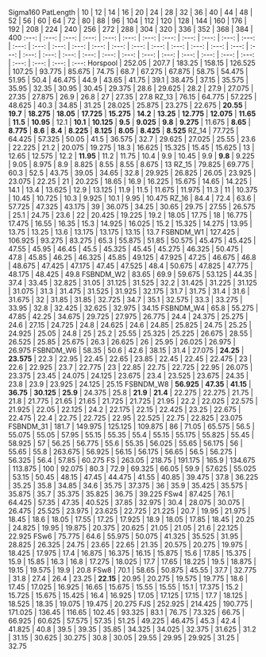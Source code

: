 Sigma160
PatLength | 10 | 12 | 14 | 16 | 20 | 24 | 28 | 32 | 36 | 40 | 44 | 48 | 52 | 56 | 60 | 64 | 72 | 80 | 88 | 96 | 104 | 112 | 120 | 128 | 144 | 160 | 176 | 192 | 208 | 224 | 240 | 256 | 272 | 288 | 304 | 320 | 336 | 352 | 368 | 384 | 400
 :---: | :---: | :---: | :---: | :---: | :---: | :---: | :---: | :---: | :---: | :---: | :---: | :---: | :---: | :---: | :---: | :---: | :---: | :---: | :---: | :---: | :---: | :---: | :---: | :---: | :---: | :---: | :---: | :---: | :---: | :---: | :---: | :---: | :---: | :---: | :---: | :---: | :---: | :---: | :---: | :---: 
Horspool | 252.05 | 207.7 | 183.25 | 158.15 | 126.525 | 107.25 | 93.775 | 85.675 | 74.75 | 68.7 | 67.275 | 67.875 | 58.75 | 54.475 | 51.95 | 50.4 | 46.475 | 44.9 | 43.65 | 41.75 | 39.1 | 38.475 | 37.15 | 35.575 | 35.95 | 32.35 | 30.95 | 30.45 | 29.375 | 28.6 | 29.625 | 28.2 | 27.9 | 27.075 | 27.35 | 27.875 | 26.9 | 26.8 | 27 | 27.35 | 27.8
RZ_13 | 76.15 | 64.775 | 57.225 | 48.625 | 40.3 | 34.85 | 31.25 | 28.025 | 25.875 | 23.275 | 22.675 |  **20.55**  |  **19.7**  |  **18.275**  |  **18.05**  |  **17.725**  |  **15.275**  |  **14.2**  |  **13.25**  |  **12.775**  |  **12.075**  |  **11.65**  |  **11.5**  |  **10.95**  | 12.1 |  **10.1**  |  **10.125**  |  **9.5**  |  **9.025**  |  **9.8**  |  **9.275**  | 11.675 |  **8.65**  |  **8.775**  |  **8.6**  |  **8.4**  |  **8.225**  |  **8.125**  |  **8.05**  |  **8.425**  |  **8.525** 
RZ_14 | 77.725 | 64.425 | 57.325 | 50.05 | 41.5 | 36.575 | 32.7 | 29.625 | 27.025 | 25.55 | 23.6 | 22.225 | 21.2 | 20.075 | 19.275 | 18.3 | 16.625 | 15.325 | 15.45 | 15.625 | 13 | 12.65 | 12.575 | 12.2 |  **11.95**  | 11.2 | 11.75 | 10.4 | 9.9 | 10.45 | 9.9 |  **9.8**  | 9.225 | 9.05 | 8.975 | 8.9 | 8.825 | 8.55 | 8.55 | 8.675 | 13
RZ_15 | 79.825 | 69.775 | 60.3 | 52.5 | 43.75 | 39.05 | 34.65 | 32.8 | 29.925 | 26.825 | 26.05 | 23.925 | 23.075 | 22.25 | 21 | 20.225 | 18.65 | 16.9 | 16.225 | 15.675 | 14.65 | 14.225 | 14.1 | 13.4 | 13.625 | 12.9 | 13.125 | 11.9 | 11.5 | 11.675 | 11.975 | 11.3 | 11 | 10.375 | 10.45 | 10.725 | 10.3 | 9.925 | 10.1 | 9.95 | 10.475
RZ_16 | 84.4 | 72.4 | 63.6 | 57.725 | 47.325 | 43.175 | 39 | 36.075 | 34.25 | 30.65 | 29.75 | 27.55 | 26.575 | 25.1 | 24.75 | 23.6 | 22 | 20.425 | 19.225 | 19.2 | 18.05 | 17.75 | 18 | 16.775 | 17.475 | 16.55 | 16.35 | 15.3 | 14.925 | 16.025 | 15.2 | 15.325 | 14.275 | 13.95 | 13.75 | 13.25 | 13.6 | 13.175 | 13.175 | 13.15 | 13.7
FSBNDM_W1 | 127.425 | 106.925 | 93.275 | 83.275 | 65.3 | 55.875 | 51.85 | 50.575 | 45.475 | 45.425 | 47.55 | 45.95 | 46.45 | 45.5 | 45.325 | 45.45 | 45.275 | 46.325 | 50.475 | 47.8 | 45.85 | 46.25 | 46.325 | 45.85 | 49.125 | 47.925 | 47.25 | 46.675 | 46.8 | 48.675 | 47.425 | 47.175 | 47.45 | 47.525 | 48.4 | 50.675 | 47.825 | 47.775 | 48.175 | 48.425 | 49.8
FSBNDM_W2 | 83.65 | 69.9 | 59.675 | 53.125 | 44.35 | 37.4 | 33.45 | 32.825 | 31.05 | 31.125 | 31.525 | 32.2 | 31.425 | 31.225 | 31.125 | 31.075 | 31.3 | 31.475 | 31.525 | 31.925 | 32.175 | 31.7 | 31.75 | 31.4 | 31.6 | 31.675 | 32 | 31.85 | 31.85 | 32.725 | 34.7 | 35.1 | 32.575 | 33.3 | 33.275 | 33.95 | 32.8 | 32.425 | 32.625 | 32.975 | 34.15
FSBNDM_W4 | 65.8 | 55.275 | 47.85 | 42.25 | 34.675 | 29.725 | 27.975 | 26.775 | 24.4 | 24.375 | 25.275 | 24.6 | 27.15 | 24.725 | 24.8 | 24.625 | 24.6 | 24.85 | 25.825 | 24.75 | 25.25 | 24.925 | 25.05 | 24.8 | 25 | 25.2 | 25.55 | 25.325 | 25.225 | 26.675 | 28.55 | 26.525 | 25.85 | 25.675 | 26.3 | 26.625 | 26 | 25.95 | 26.025 | 26.975 | 26.975
FSBNDM_W6 | 58.35 | 50.6 | 42.6 | 38.15 | 31.4 | 27.075 |  **24.25**  |  **23.575**  | 22.3 | 22.95 | 22.45 | 22.65 | 23.85 | 22.45 | 22.45 | 22.475 | 23 | 22.6 | 22.925 | 23.7 | 22.775 | 23 | 22.85 | 22.75 | 22.725 | 22.95 | 26.075 | 23.375 | 23.45 | 24.075 | 24.125 | 23.675 | 23.4 | 23.525 | 23.675 | 24.35 | 23.8 | 23.9 | 23.925 | 24.125 | 25.15
FSBNDM_W8 |  **56.925**  |  **47.35**  |  **41.15**  |  **36.75**  |  **30.125**  |  **25.9**  | 24.375 | 25.8 |  **21.9**  |  **21.4**  | 22.275 | 22.275 | 21.75 | 21.8 | 21.775 | 21.65 | 21.65 | 21.725 | 21.725 | 21.95 | 22.2 | 22.025 | 22.575 | 21.925 | 22.05 | 22.125 | 24.2 | 22.175 | 22.15 | 22.425 | 23.25 | 22.675 | 22.475 | 22.4 | 22.75 | 22.725 | 22.95 | 22.525 | 22.75 | 22.825 | 23.075
FSBNDM_31 | 181.7 | 149.975 | 125.125 | 109.875 | 86 | 71.05 | 65.575 | 56.5 | 55.075 | 55.05 | 57.95 | 55.15 | 55.35 | 55.4 | 55.15 | 55.175 | 55.825 | 55.45 | 58.925 | 57 | 56.25 | 56.775 | 55.6 | 55.35 | 56.025 | 55.65 | 56.175 | 56 | 55.65 | 55.8 | 263.675 | 56.925 | 56.15 | 56.175 | 56.65 | 56.5 | 56.275 | 56.325 | 56.4 | 57.85 | 60.275
FS | 263.05 | 218.75 | 191.175 | 165.9 | 134.675 | 113.875 | 100 | 92.075 | 80.3 | 72.9 | 69.325 | 66.05 | 59.9 | 57.625 | 55.025 | 53.15 | 50.45 | 48.15 | 47.45 | 44.475 | 41.55 | 40.85 | 39.475 | 37.8 | 36.225 | 35.25 | 35.8 | 34.85 | 34.6 | 35.75 | 37.375 | 36 | 35.9 | 35.425 | 35.575 | 35.875 | 35.7 | 35.375 | 35.825 | 36.75 | 39.225
FSw4 | 87.425 | 76.1 | 64.425 | 57.35 | 47.35 | 40.525 | 37.85 | 32.975 | 30.4 | 28.075 | 30.075 | 26.475 | 25.525 | 23.975 | 23.625 | 22.725 | 21.225 | 20.7 | 19.95 | 21.975 | 18.45 | 18.6 | 18.05 | 17.55 | 17.25 | 17.925 | 18.9 | 18.05 | 17.85 | 18.45 | 20.25 | 24.825 | 19.95 | 19.875 | 20.375 | 20.625 | 21.05 | 21.05 | 21.6 | 22.125 | 22.925
FSw6 | 75.775 | 64.6 | 55.975 | 50.075 | 41.325 | 35.525 | 31.95 | 28.825 | 26.325 | 24.75 | 23.65 | 22.65 | 21.35 | 20.575 | 20.275 | 19.975 | 18.425 | 17.975 | 17.4 | 16.875 | 16.375 | 16.15 | 15.875 | 15.6 | 17.85 | 15.375 | 15.9 | 15.85 | 16.3 | 16.8 | 17.275 | 18.025 | 17.7 | 17.65 | 18.225 | 19.5 | 18.875 | 19.15 | 19.575 | 19.9 | 20.8
FSw8 | 70.1 | 58.65 | 50.875 | 45.55 | 37.7 | 32.775 | 31.8 | 27.4 | 26.4 | 23.25 |  **22.15**  | 20.95 | 20.275 | 19.575 | 19.775 | 18.6 | 17.45 | 17.025 | 16.925 | 16.65 | 15.675 | 15.55 | 15.55 | 15.1 | 17.375 | 15.2 | 15.725 | 15.675 | 15.425 | 16.4 | 16.925 | 17.05 | 17.125 | 17.15 | 17.7 | 18.125 | 18.525 | 18.35 | 19.075 | 19.475 | 20.275
FJS | 252.925 | 214.425 | 190.775 | 171.025 | 136.45 | 116.65 | 102.45 | 93.325 | 83.1 | 76.75 | 73.325 | 66.75 | 66.925 | 60.625 | 57.575 | 57.35 | 51.25 | 49.225 | 46.475 | 45.3 | 42.4 | 41.825 | 40.8 | 39.5 | 39.35 | 35.85 | 34.325 | 34.025 | 32.375 | 31.625 | 31.2 | 31.15 | 30.625 | 30.275 | 30.8 | 30.05 | 29.55 | 29.95 | 29.925 | 31.25 | 32.75
